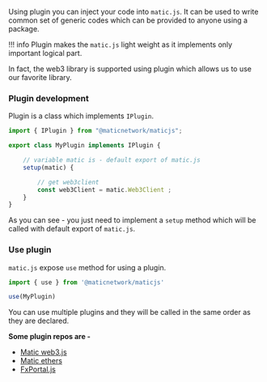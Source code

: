 <!--
---
comments: true
---
-->

Using plugin you can inject your code into `matic.js`. It can be used to write common set of generic codes which can be provided to anyone using a package.

!!! info
    Plugin makes the `matic.js` light weight as it implements only important logical part.

In fact, the web3 library is supported using plugin which allows us to use our favorite library.

### Plugin development

Plugin is a class which implements `IPlugin`.

```js
import { IPlugin } from "@maticnetwork/maticjs";

export class MyPlugin implements IPlugin {

    // variable matic is - default export of matic.js
    setup(matic) {

        // get web3client
        const web3Client = matic.Web3Client ;
    }
}
```

As you can see - you just need to implement a `setup` method which will be called with default export of `matic.js`.

### Use plugin

`matic.js` expose `use` method for using a plugin.

```js
import { use } from '@maticnetwork/maticjs'

use(MyPlugin)
```

You can use multiple plugins and they will be called in the same order as they are declared.

**Some plugin repos are -**

- [Matic web3.js](https://github.com/maticnetwork/maticjs-web3)
- [Matic ethers](https://github.com/maticnetwork/maticjs-ethers)
- [FxPortal.js](https://github.com/0xPolygon/fx-portal.js)
